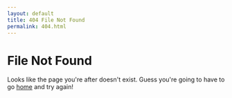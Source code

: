 ```yaml
---
layout: default
title: 404 File Not Found
permalink: 404.html
---
```


File Not Found
==============

Looks like the page you're after doesn't exist.  Guess you're going to have to go [home](/) and try again!
